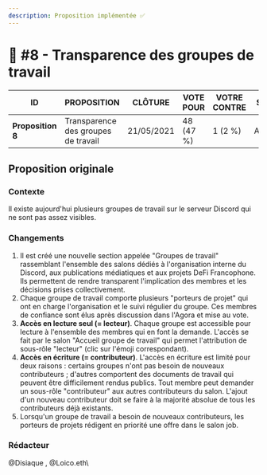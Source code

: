 ```yaml
---
description: Proposition implémentée ✅
---
```


# 📜 #8 - Transparence des groupes de travail

| ID                | PROPOSITION                         | CLÔTURE    | VOTE POUR | VOTRE CONTRE | STATUT   |
| ----------------- | ----------------------------------- | ---------- | --------- | ------------ | -------- |
| **Proposition 8** | Transparence des groupes de travail | 21/05/2021 | 48 (47 %) | 1 (2 %)      | Acceptée |

## Proposition originale

### Contexte&#x20;

Il existe aujourd'hui plusieurs groupes de travail sur le serveur Discord qui ne sont pas assez visibles.

### Changements

1. Il est créé une nouvelle section appelée "Groupes de travail" rassemblant l'ensemble des salons dédiés à l'organisation interne du Discord, aux publications médiatiques et aux projets DeFi Francophone. Ils permettent de rendre transparent l'implication des membres et les décisions prises collectivement.
2. Chaque groupe de travail comporte plusieurs "porteurs de projet" qui ont en charge l'organisation et le suivi régulier du groupe. Ces membres de confiance sont élus après discussion dans l'Agora et mise au vote.
3. **Accès en lecture seul (= lecteur)**. Chaque groupe est accessible pour lecture à l'ensemble des membres qui en font la demande. L'accès se fait par le salon "Accueil groupe de travail" qui permet l'attribution de sous-rôle "lecteur" (clic sur l'émoji correspondant).
4. **Accès en écriture (= contributeur)**. L'accès en écriture est limité pour deux raisons : certains groupes n'ont pas besoin de nouveaux contributeurs ; d'autres comportent des documents de travail qui peuvent être difficilement rendus publics. Tout membre peut demander un sous-rôle "contributeur" aux autres contributeurs du salon. L'ajout d'un nouveau contributeur doit se faire à la majorité absolue de tous les contributeurs déjà existants.
5. Lorsqu'un groupe de travail a besoin de nouveaux contributeurs, les porteurs de projets rédigent en priorité une offre dans le salon job.

### Rédacteur

@Disiaque , @Loico.eth\
